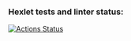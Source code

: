 ### Hexlet tests and linter status:
[![Actions Status](https://github.com/CryFromTheHeart/frontend-project-lvl4/workflows/hexlet-check/badge.svg)](https://github.com/CryFromTheHeart/frontend-project-lvl4/actions)